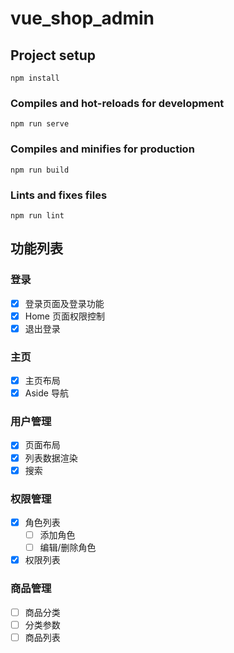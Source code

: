 # vue_shop_admin

## Project setup

```
npm install
```

### Compiles and hot-reloads for development

```
npm run serve
```

### Compiles and minifies for production

```
npm run build
```

### Lints and fixes files

```
npm run lint
```

## 功能列表

### 登录

- [x] 登录页面及登录功能
- [x] Home 页面权限控制
- [x] 退出登录

### 主页

- [x] 主页布局
- [x] Aside 导航

### 用户管理

- [x] 页面布局
- [x] 列表数据渲染
- [x] 搜索

### 权限管理

- [x] 角色列表
  - [ ] 添加角色
  - [ ] 编辑/删除角色
- [x] 权限列表

### 商品管理

- [ ] 商品分类
- [ ] 分类参数
- [ ] 商品列表
